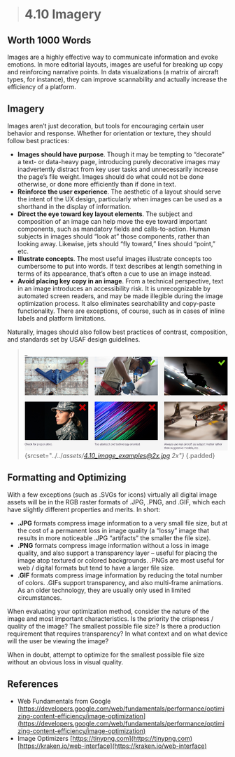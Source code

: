 > # **4.10** Imagery

## Worth 1000 Words

Images are a highly effective way to communicate information and evoke emotions. In more editorial layouts, images are useful for breaking up copy and reinforcing narrative points. In data visualizations (a matrix of aircraft types, for instance), they can improve scannability and actually increase the efficiency of a platform.

## Imagery

Images aren’t just decoration, but tools for encouraging certain user behavior and response. Whether for orientation or texture, they should follow best practices:

- **Images should have purpose**. Though it may be tempting to “decorate” a text- or data-heavy page, introducing purely decorative images may inadvertently distract from key user tasks and unnecessarily increase the page’s file weight. Images should do what could not be done otherwise, or done more efficiently than if done 
in text. 
- **Reinforce the user experience**. The aesthetic of a layout should serve the intent of the UX design, particularly when images can be used as a shorthand in the display of information. 
- **Direct the eye toward key layout elements**. The subject and composition of an image can help move the eye toward important components, such as mandatory fields and calls-to-action. Human subjects in images should “look at” those components, rather than looking away. Likewise, jets should “fly toward,” lines should “point,” etc. 
- **Illustrate concepts**. The most useful images illustrate concepts too cumbersome to put into words. If text describes at length something in terms of its appearance, that’s often a cue to use an image instead. 
- **Avoid placing key copy in an image**. From a technical perspective, text in an image introduces an accessibility risk. It is unrecognizable by automated screen readers, and may be made illegible during the image optimization process. It also eliminates searchability and copy-paste functionality. There are exceptions, of course, such as in cases of inline labels and platform limitations. 

Naturally, images should also follow best practices of contrast, composition, and standards set by USAF 
design guidelines.


>_![4.9 Icons](../_assets/4.10_image_examples.jpg){srcset="../../_assets/4.10_image_examples@2x.jpg 2x"}_
{.padded}

## Formatting and Optimizing

With a few exceptions (such as .SVGs for icons) virtually all digital image assets will be in the RGB raster formats of .JPG, .PNG, and .GIF, which each have slightly different properties and merits. In short:

- **.JPG** formats compress image information to a very small file size, but at the cost of a permanent loss in image quality (a “lossy” image that results in more noticeable .JPG “artifacts” the smaller the file size). 
- **.PNG** formats compress image information without a loss in image quality, and also support a transparency layer – useful for placing the image atop textured or colored backgrounds. .PNGs are most useful for web / digital formats but tend to have a larger file size. 
- **.GIF** formats compress image information by reducing the total number of colors. .GIFs support transparency, and also multi-frame animations. As an older technology, they are usually only used in limited circumstances. 

When evaluating your optimization method, consider the nature of the image and most important characteristics. Is the priority the crispness / quality of the image? The smallest possible file size? Is there a production requirement that requires transparency? In what context and on what device will the user be viewing the image? 

When in doubt, attempt to optimize for the smallest possible file size without an obvious loss in visual quality. 

## References

- Web Fundamentals from Google [https://developers.google.com/web/fundamentals/performance/optimizing-content-efficiency/image-optimization](https://developers.google.com/web/fundamentals/performance/optimizing-content-efficiency/image-optimization)
- Image Optimizers [https://tinypng.com](https://tinypng.com) [https://kraken.io/web-interface](https://kraken.io/web-interface)
 